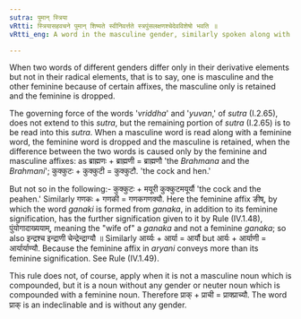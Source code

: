 ```yaml
---
sutra: पुमान् स्त्रिया
vRtti: स्त्रियासहवचने पुमान् शिष्यते स्वीनिवर्त्तते स्त्रपुंसलक्षणश्चेदेवविशेषो भवति ॥
vRtti_eng: A word in the masculine gender, similarly spoken along with the same word, but ending with the feminine affix, becomes _ekasesha_, and the latter is dropped.

---
```

When two words of different genders differ only in their derivative elements but not in their radical elements, that is to say, one is masculine and the other feminine because of certain affixes, the masculine only is retained and the feminine is dropped.

The governing force of the words '_vriddha_' and '_yuvan_,' of _sutra_ (I.2.65), does not extend to this _sutra_, but the remaining portion of _sutra_ (I.2.65) is to be read into this _sutra_. When a masculine word is read along with a feminine word, the feminine word is dropped and the masculine is retained, when the difference between the two words is caused only by the feminine and masculine affixes: as ब्राह्मणः + ब्राह्मणी = ब्राह्मणौ 'the _Brahmana_ and the _Brahmani_'; कुक्कुटः + कुक्कुटी = कुक्कुटौ. 'the cock and hen.'

But not so in the following:- कुक्कुटः + मयूरी कुक्कुटमयूर्यौ 'the cock and the peahen.' Similarly गणकः + गणकी = गणकगणक्यौ. Here the feminine affix ङीष्, by which the word _ganaki_ is formed from _ganaka_, in addition to its feminine signification, has the further signification given to it by Rule (IV.1.48), पुंयोगादाख्ययाम्, meaning the "wife of" a _ganaka_ and not a feminine _ganaka_; so also इन्द्रश्च इन्द्राणी चेन्द्रेन्द्राग्यौ ॥ Similarly आर्य्यः + आर्या = आर्यौ but आर्यः + आर्याणी = आर्यार्याण्यौ. Because the feminine affix in _aryani_ conveys more than its feminine signification. See Rule (IV.1.49).

This rule does not, of course, apply when it is not a masculine noun which is compounded, but it is a noun without any gender or neuter noun which is compounded with a feminine noun. Therefore प्राक् + प्राची = प्राक्प्राच्यौ. The word प्राक् is an indeclinable and is without any gender.